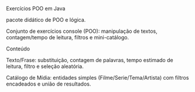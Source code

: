 Exercícios POO em Java

pacote didático de POO e lógica.

Conjunto de exercícios console (POO): manipulação de textos, contagem/tempo de leitura, filtros e mini-catálogo.

Conteúdo

Texto/Frase: substituição, contagem de palavras, tempo estimado de leitura, filtro e seleção aleatória.

Catálogo de Mídia: entidades simples (Filme/Serie/Tema/Artista) com filtros encadeados e união de resultados.
